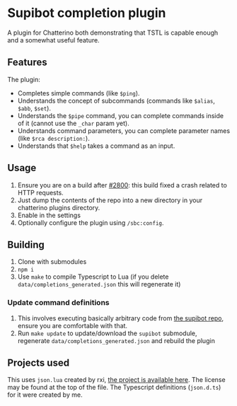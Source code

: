 # Supibot completion plugin

A plugin for Chatterino both demonstrating that TSTL is capable enough and a somewhat useful feature.

## Features

The plugin:

- Completes simple commands (like `$ping`).
- Understands the concept of subcommands (commands like `$alias`, `$abb`, `$set`).
- Understands the `$pipe` command, you can complete commands inside of it (cannot use the `_char` param yet).
- Understands command parameters, you can complete parameter names (like `$rca description:`).
- Understands that `$help` takes a command as an input.

## Usage

1. Ensure you are on a build after [#2800](https://github.com/Chatterino/chatterino2/pull/5800): this build fixed a crash related to HTTP requests.
2. Just dump the contents of the repo into a new directory in your chatterino plugins directory.
3. Enable in the settings
4. Optionally configure the plugin using `/sbc:config`.

## Building

1. Clone with submodules
2. `npm i`
3. Use `make` to compile Typescript to Lua (if you delete `data/completions_generated.json` this will regenerate it)

### Update command definitions

1. This involves executing basically arbitrary code from [the supibot repo](https://github.com/supinic/supibot), ensure you are comfortable with that.
2. Run `make update` to update/download the `supibot` submodule, regenerate `data/completions_generated.json` and rebuild the plugin

## Projects used

This uses `json.lua` created by rxi, [the project is available
here](https://github.com/rxi/json.lua). The license may be found at the top of
the file. The Typescript definitions (`json.d.ts`) for it were created by me.

